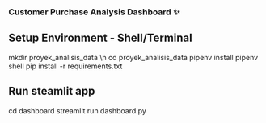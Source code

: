 ### Customer Purchase Analysis Dashboard ✨

## Setup Environment - Shell/Terminal
mkdir proyek_analisis_data \n
cd proyek_analisis_data
pipenv install
pipenv shell
pip install -r requirements.txt

## Run steamlit app
cd dashboard
streamlit run dashboard.py
